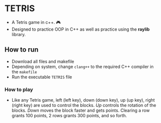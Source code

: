# TETRIS
- A Tetris game in c++. 🎮
- Designed to practice OOP in C++ as well as practice using the **raylib** library.
## How to run
- Download all files and makefile
- Depending on system, change `clang++` to the required C++ compiler in the `makefile`
- Run the executable `TETRIS` file
### How to play
- Like any Tetris game, left (left key), down (down key), up (up key), right (right key) are used to control the blocks. _Up_ controls the rotation of the blocks. _Down_ moves the block faster
  and gets points. Clearing a row grants 100 points, 2 rows grants 300 points, and so forth.   
